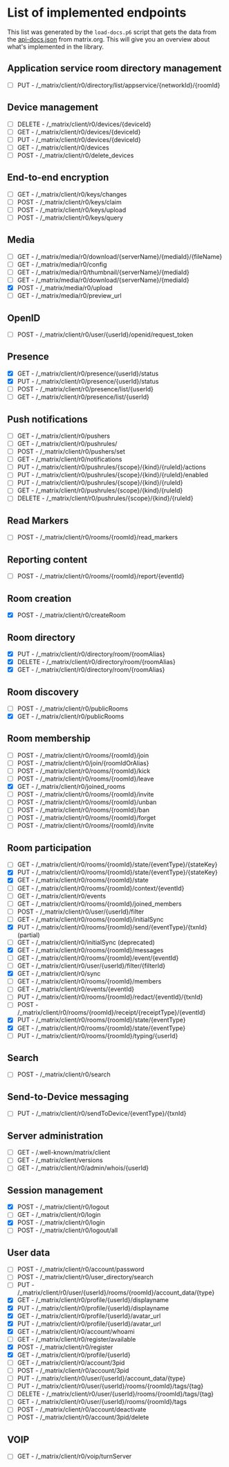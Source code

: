 # List of implemented endpoints

This list was generated by the `load-docs.p6` script that gets the data
from the [api-docs.json](https://matrix.org/docs/api/client-server/json/api-docs.json)
from matrix.org. This will give you an overview about what's implemented in the library.

## Application service room directory management

- [ ] PUT - /_matrix/client/r0/directory/list/appservice/{networkId}/{roomId}

## Device management

- [ ] DELETE - /_matrix/client/r0/devices/{deviceId}
- [ ] GET - /_matrix/client/r0/devices/{deviceId}
- [ ] PUT - /_matrix/client/r0/devices/{deviceId}
- [ ] GET - /_matrix/client/r0/devices
- [ ] POST - /_matrix/client/r0/delete_devices

## End-to-end encryption

- [ ] GET - /_matrix/client/r0/keys/changes
- [ ] POST - /_matrix/client/r0/keys/claim
- [ ] POST - /_matrix/client/r0/keys/upload
- [ ] POST - /_matrix/client/r0/keys/query

## Media

- [ ] GET - /_matrix/media/r0/download/{serverName}/{mediaId}/{fileName}
- [ ] GET - /_matrix/media/r0/config
- [ ] GET - /_matrix/media/r0/thumbnail/{serverName}/{mediaId}
- [ ] GET - /_matrix/media/r0/download/{serverName}/{mediaId}
- [x] POST - /_matrix/media/r0/upload
- [ ] GET - /_matrix/media/r0/preview_url

## OpenID

- [ ] POST - /_matrix/client/r0/user/{userId}/openid/request_token

## Presence

- [x] GET - /_matrix/client/r0/presence/{userId}/status
- [x] PUT - /_matrix/client/r0/presence/{userId}/status
- [ ] POST - /_matrix/client/r0/presence/list/{userId}
- [ ] GET - /_matrix/client/r0/presence/list/{userId}

## Push notifications

- [ ] GET - /_matrix/client/r0/pushers
- [ ] GET - /_matrix/client/r0/pushrules/
- [ ] POST - /_matrix/client/r0/pushers/set
- [ ] GET - /_matrix/client/r0/notifications
- [ ] PUT - /_matrix/client/r0/pushrules/{scope}/{kind}/{ruleId}/actions
- [ ] PUT - /_matrix/client/r0/pushrules/{scope}/{kind}/{ruleId}/enabled
- [ ] PUT - /_matrix/client/r0/pushrules/{scope}/{kind}/{ruleId}
- [ ] GET - /_matrix/client/r0/pushrules/{scope}/{kind}/{ruleId}
- [ ] DELETE - /_matrix/client/r0/pushrules/{scope}/{kind}/{ruleId}

## Read Markers

- [ ] POST - /_matrix/client/r0/rooms/{roomId}/read_markers

## Reporting content

- [ ] POST - /_matrix/client/r0/rooms/{roomId}/report/{eventId}

## Room creation

- [x] POST - /_matrix/client/r0/createRoom

## Room directory

- [x] PUT - /_matrix/client/r0/directory/room/{roomAlias}
- [x] DELETE - /_matrix/client/r0/directory/room/{roomAlias}
- [x] GET - /_matrix/client/r0/directory/room/{roomAlias}

## Room discovery

- [ ] POST - /_matrix/client/r0/publicRooms
- [x] GET - /_matrix/client/r0/publicRooms

## Room membership

- [ ] POST - /_matrix/client/r0/rooms/{roomId}/join
- [ ] POST - /_matrix/client/r0/join/{roomIdOrAlias}
- [ ] POST - /_matrix/client/r0/rooms/{roomId}/kick
- [ ] POST - /_matrix/client/r0/rooms/{roomId}/leave
- [x] GET - /_matrix/client/r0/joined_rooms
- [ ] POST - /_matrix/client/r0/rooms/{roomId}/invite 
- [ ] POST - /_matrix/client/r0/rooms/{roomId}/unban
- [ ] POST - /_matrix/client/r0/rooms/{roomId}/ban
- [ ] POST - /_matrix/client/r0/rooms/{roomId}/forget
- [ ] POST - /_matrix/client/r0/rooms/{roomId}/invite

## Room participation

- [ ] GET - /_matrix/client/r0/rooms/{roomId}/state/{eventType}/{stateKey}
- [x] PUT - /_matrix/client/r0/rooms/{roomId}/state/{eventType}/{stateKey}
- [x] GET - /_matrix/client/r0/rooms/{roomId}/state
- [ ] GET - /_matrix/client/r0/rooms/{roomId}/context/{eventId}
- [ ] GET - /_matrix/client/r0/events
- [ ] GET - /_matrix/client/r0/rooms/{roomId}/joined_members
- [ ] POST - /_matrix/client/r0/user/{userId}/filter
- [ ] GET - /_matrix/client/r0/rooms/{roomId}/initialSync
- [x] PUT - /_matrix/client/r0/rooms/{roomId}/send/{eventType}/{txnId} (partial)
- [ ] GET - /_matrix/client/r0/initialSync (deprecated)
- [x] GET - /_matrix/client/r0/rooms/{roomId}/messages
- [ ] GET - /_matrix/client/r0/rooms/{roomId}/event/{eventId}
- [ ] GET - /_matrix/client/r0/user/{userId}/filter/{filterId}
- [x] GET - /_matrix/client/r0/sync
- [ ] GET - /_matrix/client/r0/rooms/{roomId}/members
- [ ] GET - /_matrix/client/r0/events/{eventId}
- [ ] PUT - /_matrix/client/r0/rooms/{roomId}/redact/{eventId}/{txnId}
- [ ] POST - /_matrix/client/r0/rooms/{roomId}/receipt/{receiptType}/{eventId}
- [x] PUT - /_matrix/client/r0/rooms/{roomId}/state/{eventType}
- [x] GET - /_matrix/client/r0/rooms/{roomId}/state/{eventType}
- [ ] PUT - /_matrix/client/r0/rooms/{roomId}/typing/{userId}

## Search

- [ ] POST - /_matrix/client/r0/search

## Send-to-Device messaging

- [ ] PUT - /_matrix/client/r0/sendToDevice/{eventType}/{txnId}

## Server administration

- [ ] GET - /.well-known/matrix/client
- [ ] GET - /_matrix/client/versions
- [ ] GET - /_matrix/client/r0/admin/whois/{userId}

## Session management

- [x] POST - /_matrix/client/r0/logout
- [ ] GET - /_matrix/client/r0/login
- [x] POST - /_matrix/client/r0/login
- [ ] POST - /_matrix/client/r0/logout/all

## User data

- [ ] POST - /_matrix/client/r0/account/password
- [ ] POST - /_matrix/client/r0/user_directory/search
- [ ] PUT - /_matrix/client/r0/user/{userId}/rooms/{roomId}/account_data/{type}
- [x] GET - /_matrix/client/r0/profile/{userId}/displayname
- [x] PUT - /_matrix/client/r0/profile/{userId}/displayname
- [x] GET - /_matrix/client/r0/profile/{userId}/avatar_url
- [x] PUT - /_matrix/client/r0/profile/{userId}/avatar_url
- [x] GET - /_matrix/client/r0/account/whoami
- [ ] GET - /_matrix/client/r0/register/available
- [x] POST - /_matrix/client/r0/register
- [x] GET - /_matrix/client/r0/profile/{userId}
- [ ] GET - /_matrix/client/r0/account/3pid
- [ ] POST - /_matrix/client/r0/account/3pid
- [ ] PUT - /_matrix/client/r0/user/{userId}/account_data/{type}
- [ ] PUT - /_matrix/client/r0/user/{userId}/rooms/{roomId}/tags/{tag}
- [ ] DELETE - /_matrix/client/r0/user/{userId}/rooms/{roomId}/tags/{tag}
- [ ] GET - /_matrix/client/r0/user/{userId}/rooms/{roomId}/tags
- [ ] POST - /_matrix/client/r0/account/deactivate
- [ ] POST - /_matrix/client/r0/account/3pid/delete

## VOIP

- [ ] GET - /_matrix/client/r0/voip/turnServer

